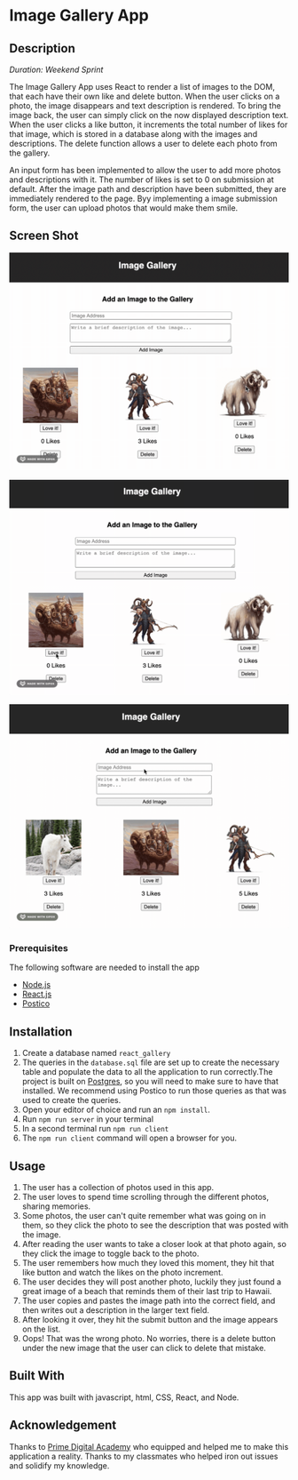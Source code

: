 # Image Gallery App

## Description 
_Duration: Weekend Sprint_

The Image Gallery App uses React to render a list of images to the DOM, that each have their own like and delete button. When the user clicks on a photo, the image disappears and text description is rendered. To bring the image back, the user can simply click on the now displayed description text. When the user clicks a like button, it increments the total number of likes for that image, which is stored in a database along with the images and descriptions. The delete function allows a user to delete each photo from the gallery.

An input form has been implemented to allow the user to add more photos and descriptions with it. The number of likes is set to 0 on submission at default. After the image path and description have been submitted, they are immediately rendered to the page. Byy implementing a image submission form, the user can upload photos that would make them smile.

## Screen Shot

![description.image toggle](images/imagetoggle.gif)

![Delete and like buttons](images/likedelete.gif)

![Form submission](images/formsubmit.gif)

### Prerequisites
The following software are needed to install the app

- [Node.js](https://nodejs.org/en/)
- [React.js](https://reactjs.org/)
- [Postico](https://eggerapps.at/postico/)

## Installation

1. Create a database named `react_gallery`
2. The queries in the `database.sql` file are set up to create the necessary table and populate the data to all the application to run correctly.The project is built on [Postgres](https://www.postgresql.org/download/), so you will need to make sure to have that installed. We recommend using Postico to run those queries as that was used to create the queries.
3. Open your editor of choice and run an `npm install`.
4. Run `npm run server` in your terminal
5. In a second terminal run `npm run client`
6. The `npm run client` command will open a browser for you.

## Usage

1. The user has a collection of photos used in this app.
2. The user loves to spend time scrolling through the different photos, sharing memories. 
3. Some photos, the user can't quite remember what was going on in them, so they click the photo to see the description that was posted with the image.
4. After reading the user wants to take a closer look at that photo again, so they click the image to toggle back to the photo.
5. The user remembers how much they loved this moment, they hit that like button and watch the likes on the photo increment. 
6. The user decides they will post another photo, luckily they just found a great image of a beach that reminds them of their last trip to Hawaii.
7. The user copies and pastes the image path into the correct field, and then writes out a description in the larger text field. 
8. After looking it over, they hit the submit button and the image appears on the list.
9. Oops! That was the wrong photo. No worries, there is a delete button under the new image that the user can click to delete that mistake.

## Built With

This app was built with javascript, html, CSS,  React, and Node.

## Acknowledgement
Thanks to [Prime Digital Academy](www.primeacademy.io) who equipped and helped me to make this application a reality. Thanks to my classmates who helped iron out issues and solidify my knowledge.